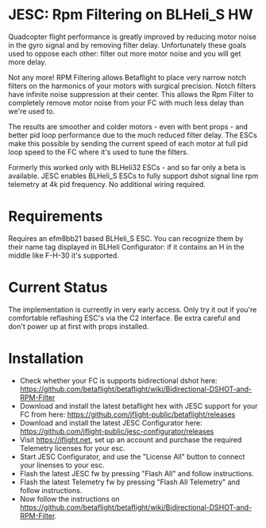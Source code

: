 # JESC: Rpm Filtering on BLHeli_S HW

Quadcopter flight performance is greatly improved by reducing motor noise in the gyro signal and by removing filter delay. Unfortunately these goals used to oppose each other: filter out more motor noise and you will get more delay.

Not any more! RPM Filtering allows Betaflight to place very narrow notch filters on the harmonics of your motors with surgical precision. Notch filters have infinite noise suppression at their center. This allows the Rpm Filter to completely remove motor noise from your FC with much less delay than we're used to.

The results are smoother and colder motors - even with bent props - and better pid loop performance due to the much reduced filter delay. The ESCs make this possible by sending the current speed of each motor at full pid loop speed to the FC where it's used to tune the filters.

Formerly this worked only with BLHeli32 ESCs - and so far only a beta is available. JESC enables BLHeli_S ESCs to fully support dshot signal line rpm telemetry at 4k pid frequency. No additional wiring required.

# Requirements

Requires an efm8bb21 based BLHeli_S ESC. You can recognize them by their name tag displayed in BLHeli Configurator: if it contains an H in the middle like F-H-30 it's supported.

# Current Status

The implementation is currently in very early access. Only try it out if you're comfortable reflashing ESC's via the C2 interface. Be extra careful and don't power up at first with props installed.

# Installation

* Check whether your FC is supports bidirectional dshot here: https://github.com/betaflight/betaflight/wiki/Bidirectional-DSHOT-and-RPM-Filter
* Download and install the latest betaflight hex with JESC support for your FC from here:
https://github.com/jflight-public/betaflight/releases
* Download and install the latest JESC Configurator here: https://github.com/jflight-public/jesc-configurator/releases
* Visit https://jflight.net, set up an account and purchase the required Telemetry licenses for your esc.
* Start JESC Configurator, and use the "License All" button to connect your linenses to your esc.
* Flash the latest JESC fw by pressing "Flash All" and follow instructions.
* Flash the latest Telemetry fw by pressing "Flash All Telemetry" and follow instructions.
* Now follow the instructions on https://github.com/betaflight/betaflight/wiki/Bidirectional-DSHOT-and-RPM-Filter.